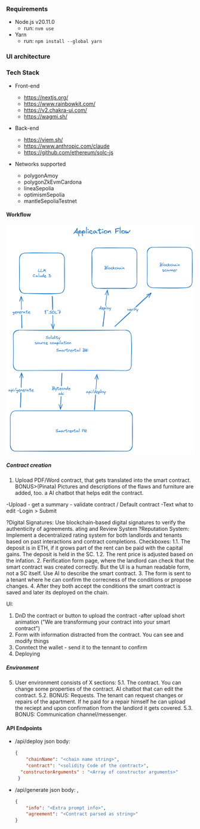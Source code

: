 ### Requirements

- Node.js v20.11.0
  - run: `nvm use`
- Yarn
  - run: `npm install --global yarn`

### UI architecture

### Tech Stack
- Front-end
  - https://nextjs.org/
  - https://www.rainbowkit.com/
  - https://v2.chakra-ui.com/
  - https://wagmi.sh/

- Back-end
  - https://viem.sh/
  - https://www.anthropic.com/claude
  - https://github.com/ethereum/solc-js

- Networks supported
  - polygonAmoy
  - polygonZkEvmCardona
  - lineaSepolia
  - optimismSepolia
  - mantleSepoliaTestnet


#### Workflow

![image](./flow.png)

##### Contract creation

1. Upload PDF/Word contract, that gets translated into the smart contract. BONUS>(Pinata) Pictures and descriptions of the flaws and furniture are added, too. a AI chatbot that helps edit the contract.

-Upload - get a summary - validate contract / Default contract
-Text what to edit
-Login > Submit

?Digital Signatures: Use blockchain-based digital signatures to verify the authenticity of agreements.
ating and Review System
?Reputation System: Implement a decentralized rating system for both landlords and tenants based on past interactions and contract completions.
Checkboxes:
1.1. The deposit is in ETH, if it grows part of the rent can be paid with the capital gains. The deposit is held in the SC.
1.2. The rent price is adjusted based on the infation. 2. Ferification form page, where the landlord can check that the smart contract was created correctly. But the UI is a human readable form, not a SC itself. Use AI to describe the smart contract. 3. The form is sent to a tenant where he can confirm the correcness of the conditions or propose changes. 4. After they both accept the conditions the smart contract is saved and later its deployed on the chain.

UI:

1. DnD the contract or button to upload the contract
   -after upload short animation ("We are transformung your contract into your smart contract")
2. Form with information distracted from the contract. You can see and modify things
3. Conntect the wallet - send it to the tennant to confirm
4. Deploying

##### Environment

5. User environment consists of X sections:
   5.1. The contract. You can change some properties of the contract. AI chatbot that can edit the contract.
   5.2. BONUS: Requests. The tenant can request changes or repairs of the apartment. If he paid for a repair himself he can upload the reciept and upon confirmation from the landlord it gets covered.
   5.3. BONUS: Communication channel/messenger.

#### API Endpoints

* /api/deploy json body:
  ```json
  {
	  "chainName": "<chain name string>",
	  "contract": "<solidity Code of the contract>",
    "constructorArguments" : "<Array of constructor arguments>"
   }
  ```

* /api/generate json body:  ,  
  ```json
  {
	  "info": "<Extra prompt info>",
	  "agreement": "<Contract parsed as string>"
  }
  ```

